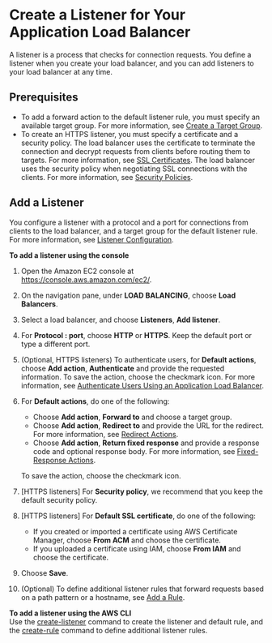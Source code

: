 # Create a Listener for Your Application Load Balancer<a name="create-listener"></a>

A listener is a process that checks for connection requests\. You define a listener when you create your load balancer, and you can add listeners to your load balancer at any time\.

## Prerequisites<a name="listener-prereqs"></a>
+ To add a forward action to the default listener rule, you must specify an available target group\. For more information, see [Create a Target Group](create-target-group.md)\.
+ To create an HTTPS listener, you must specify a certificate and a security policy\. The load balancer uses the certificate to terminate the connection and decrypt requests from clients before routing them to targets\. For more information, see [SSL Certificates](create-https-listener.md#https-listener-certificates)\. The load balancer uses the security policy when negotiating SSL connections with the clients\. For more information, see [Security Policies](create-https-listener.md#describe-ssl-policies)\.

## Add a Listener<a name="add-listener"></a>

You configure a listener with a protocol and a port for connections from clients to the load balancer, and a target group for the default listener rule\. For more information, see [Listener Configuration](load-balancer-listeners.md#listener-configuration)\.

**To add a listener using the console**

1. Open the Amazon EC2 console at [https://console\.aws\.amazon\.com/ec2/](https://console.aws.amazon.com/ec2/)\.

1. On the navigation pane, under **LOAD BALANCING**, choose **Load Balancers**\.

1. Select a load balancer, and choose **Listeners**, **Add listener**\.

1. For **Protocol : port**, choose **HTTP** or **HTTPS**\. Keep the default port or type a different port\.

1. \(Optional, HTTPS listeners\) To authenticate users, for **Default actions**, choose **Add action**, **Authenticate** and provide the requested information\. To save the action, choose the checkmark icon\. For more information, see [Authenticate Users Using an Application Load Balancer](listener-authenticate-users.md)\.

1. For **Default actions**, do one of the following:
   + Choose **Add action**, **Forward to** and choose a target group\.
   + Choose **Add action**, **Redirect to** and provide the URL for the redirect\. For more information, see [Redirect Actions](load-balancer-listeners.md#redirect-actions)\.
   + Choose **Add action**, **Return fixed response** and provide a response code and optional response body\. For more information, see [Fixed\-Response Actions](load-balancer-listeners.md#fixed-response-actions)\.

   To save the action, choose the checkmark icon\.

1. \[HTTPS listeners\] For **Security policy**, we recommend that you keep the default security policy\.

1. \[HTTPS listeners\] For **Default SSL certificate**, do one of the following:
   + If you created or imported a certificate using AWS Certificate Manager, choose **From ACM** and choose the certificate\.
   + If you uploaded a certificate using IAM, choose **From IAM** and choose the certificate\.

1. Choose **Save**\.

1. \(Optional\) To define additional listener rules that forward requests based on a path pattern or a hostname, see [Add a Rule](listener-update-rules.md#add-rule)\.

**To add a listener using the AWS CLI**  
Use the [create\-listener](http://docs.aws.amazon.com/cli/latest/reference/elbv2/create-listener.html) command to create the listener and default rule, and the [create\-rule](http://docs.aws.amazon.com/cli/latest/reference/elbv2/create-rule.html) command to define additional listener rules\.